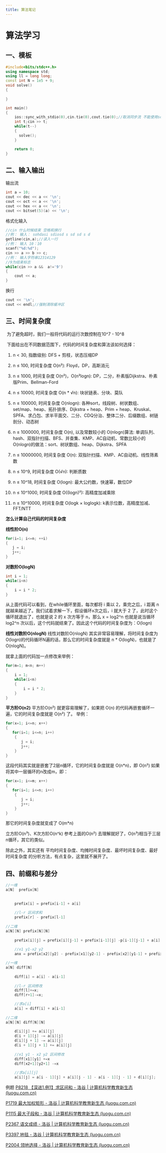```yaml
---
title: 算法笔记
---
```

# 算法学习

## 一、模板

```c++
#include<bits/stdc++.h>
using namespace std;
using ll = long long;
const int N = 1e5 + 9;
void solve()
{
	
}

int main()
{
	ios::sync_with_stdio(0),cin.tie(0),cout.tie(0);//取消同步流 不能使用scanf
    int t;cin >> t;
    while(t--)
    {
      solve();
    }

    return 0;
}
```

## 二、输入输出

输出流

```c++
int a = 10;
cout << dec << a << '\n';
cout << oct << a << '\n';
cout << hex << a << '\n';
cout << bitset(5)(a) << '\n';
```

格式化输入

```c++
//cin 什么时候结束 空格和换行
//例： 输入： sohdasi sdiosd s sd sd s d
getline(cin,a);//读入一行 
//例： 输入 10：10
scanf("%d:%d");
cin >> a >> b >> c;
//例： 输入字符串12314129
//9为结束标志
while(cin >> a &&  a!='9')
{
    cout << a;
}
```

换行

```c++
cout << '\n';
cout << endl;//强制清除缓冲区
```

## 三、时间复杂度

​	为了避免超时，我们一般将代码的运行次数控制在10^7 - 10^8

​	下面给出在不同数据范围下，代码的时间复杂度和算法该如何选择：

1. n < 30, 指数级别: DFS + 剪枝，状态压缩DP

2. n ≤ 100, 时间复杂度 O(n²): Floyd，DP，高斯消元

3. n ≤ 1000, 时间复杂度 O(n²)，O(n²logn): DP，二分，朴素版Dijkstra、朴素版Prim、Bellman-Ford

1. n ≤ 10000, 时间复杂度 O(n * √n): 块状链表、分块、莫队

1. n ≤ 100000, 时间复杂度 O(nlogn): 各种sort，线段树、树状数组、set/map、heap、拓扑排序、Dijkstra + heap、Prim + heap、Kruskal、SPFA、求凸包、求半平面交、二分、CDQ分治、整体二分、后缀数组、树链剖分、动态树

1. n ≤ 1000000, 时间复杂度 O(n), 以及常数较小的 O(nlogn)算法: 单调队列、hash、双指针扫描、BFS、并查集、KMP、AC自动机、常数比较小的 O(nlogn)的做法：sort、树状数组、heap、Dijkstra、SPFA

1. n ≤ 10000000, 时间复杂度 O(n): 双指针扫描、KMP、AC自动机、线性筛素数

1. n ≤ 10^9, 时间复杂度 O(√n): 判断质数

1. n ≤ 10^18, 时间复杂度 O(logn): 最大公约数，快速幂，数位DP

1.  n ≤ 10^1000, 时间复杂度 O((logn)²): 高精度加减乘除

1.  n ≤ 10^10000, 时间复杂度 O(logk × loglogk): k表示位数，高精度加减、FFT/NTT

**怎么计算自己代码的时间复杂度**

**线性阶O(n)**

```c++
for(i=1; i<=n; ++i)
{
   j = i;
   j++;
}
```

**对数阶O(logN)**

```c++
int i = 1;
while(i<n)
{
    i = i * 2;
}
```

从上面代码可以看到，在while循环里面，每次都将 i 乘以 2，乘完之后，i 距离 n 就越来越近了。我们试着求解一下，假设循环x次之后，i 就大于 2 了，此时这个循环就退出了，也就是说 2 的 x 次方等于 n，那么 x = log2^n
也就是说当循环 log2^n 次以后，这个代码就结束了。因此这个代码的时间复杂度为：O(logn)

**线性对数阶O(nlogN)**
线性对数阶O(nlogN) 其实非常容易理解，将时间复杂度为O(logn)的代码循环N遍的话，那么它的时间复杂度就是 n * O(logN)，也就是了O(nlogN)。

就拿上面的代码加一点修改来举例：

```c++
for(m=1; m<n; m++)
{
    i = 1;
    while(i<n)
    {
        i = i * 2;
    }
}
```

**平方阶O(n2)**
平方阶O(n²) 就更容易理解了，如果把 O(n) 的代码再嵌套循环一遍，它的时间复杂度就是 O(n²) 了。
举例：

```c++
for(x=1; i<=n; x++)
{
   for(i=1; i<=n; i++)
    {
       j = i;
       j++;
    }
}
```

这段代码其实就是嵌套了2层n循环，它的时间复杂度就是 O(n*n)，即 O(n²)
如果将其中一层循环的n改成m，即：

```c++
for(x=1; i<=m; x++)
{
   for(i=1; i<=n; i++)
    {
       j = i;
       j++;
    }
}
```

那它的时间复杂度就变成了 O(m*n)

立方阶O(n³)、K次方阶O(n^k)
参考上面的O(n²) 去理解就好了，O(n³)相当于三层n循环，其它的类似。

除此之外，其实还有 平均时间复杂度、均摊时间复杂度、最坏时间复杂度、最好时间复杂度 的分析方法，有点复杂，这里就不展开了。



## 四、前缀和与差分

```c++
//一维
a[N]  prefix[N]
    
    
    prefix[i] = prefix[i-1] + a[i]
    
    //l-r 区间求和
    prefix[r] - prefix[l-1]
    
//二维
a[N][N] prefix[N][N]
    
    prefix[i][j] = prefix[i][j-1] + prefix[i-1][j] -p[i-1][j-1] + a[i][j]
    
    //x1 y1-x2 y2
    anx = prefix[x2][y2] - prefix[x1][y2-1] - prefix[x2][y1-1] + prefix[x1-1][y1-1]
```

```c++
//一维
a[N] diff[N]
    
    diff[i] = a[i] - a[i-1]
    
    //l-r 区间修改
    diff[l]+=x;
	diff[r+1]-=x;

	//求a[i]
	a[i] = diff[i] + a[i-1]
        
//二维
a[N][N] diff[N][N]
     
    d[i][j] += a[i][j]
	d[i + 1][j] -= a[i][j]
	d[i][j + 1] -= a[i][j]
	d[i + 1][j + 1] += a[i][j]
	
	//x1 y1 - x2 y2 区间修改
	diff[x1][y1] +=x
	diff[x2+1][y2+1] -=x
	
    //求a[i][j]
    a[i][j] = a[i - 1][j] + a[i][j - 1] - a[i - 1][j - 1] + d[i][j];
```
例题
[P8218 【深进1.例1】求区间和 - 洛谷 | 计算机科学教育新生态 (luogu.com.cn)](https://www.luogu.com.cn/problem/P8218)

[P1719 最大加权矩形 - 洛谷 | 计算机科学教育新生态 (luogu.com.cn)](https://www.luogu.com.cn/problem/P1719)

[P1115 最大子段和 - 洛谷 | 计算机科学教育新生态 (luogu.com.cn)](https://www.luogu.com.cn/problem/P1115)

[P2367 语文成绩 - 洛谷 | 计算机科学教育新生态 (luogu.com.cn)](https://www.luogu.com.cn/problem/P2367)

[P3397 地毯 - 洛谷 | 计算机科学教育新生态 (luogu.com.cn)](https://www.luogu.com.cn/problem/P3397)

[P2004 领地选择 - 洛谷 | 计算机科学教育新生态 (luogu.com.cn)](https://www.luogu.com.cn/problem/P2004)